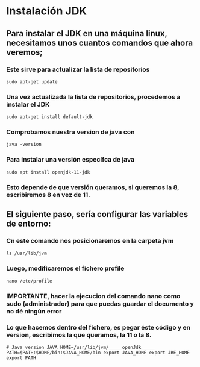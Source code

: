 # Instalación JDK
<p align="center">
  <src img="java.jpg" width="600" height="500">

## Para instalar el JDK en una máquina linux, necesitamos unos cuantos comandos que ahora veremos;
### Este sirve para actualizar la lista de repositorios

``sudo apt-get update``

  ### Una vez actualizada la lista de repositorios, procedemos a instalar el JDK
  
  ``sudo apt-get install default-jdk``
  
  ### Comprobamos nuestra version de java con
  
  ``java -version``
  
  ### Para instalar una versión específca de java
  
  ``sudo apt install openjdk-11-jdk``
  
  ### Esto depende de que versión queramos, si queremos la 8, escribiremos 8 en vez de 11.
  
  ## El siguiente paso, sería configurar las variables de entorno:
  
   ### Cn este comando nos posicionaremos en la carpeta jvm
   
   ``ls /usr/lib/jvm``

   ### Luego, modificaremos el fichero profile
   
   ``nano /etc/profile``
   ### IMPORTANTE, hacer la ejecucion del comando nano como sudo (administrador) para que puedas guardar el documento y no dé ningún error
   
   ### Lo que hacemos dentro del fichero, es pegar éste código y en version, escribimos la que queramos, la 11 o la 8.
   
   ``# Java version
JAVA_HOME=/usr/lib/jvm/_____openJdk_____
PATH=$PATH:$HOME/bin:$JAVA_HOME/bin
export JAVA_HOME
export JRE_HOME
export PATH``

